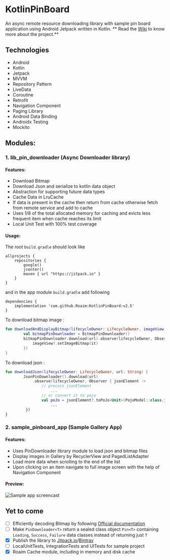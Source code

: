 # KotlinPinBoard
An async remote resource downloading library with sample pin board application using Android Jetpack written in Kotlin. 
** Read the [Wiki](https://github.com/Roaim/KotlinPinBoard/wiki) to know more about the project.**

## Technologies
* Android
* Kotlin
* Jetpack
* MVVM
* Repository Pattern
* LiveData
* Coroutine
* Retrofit
* Navigation Component
* Paging Library
* Android Data Binding
* Androidx Testing
* Mockito

## Modules:
### 1. lib_pin_downloader (Async Downloader library)
#### Features:
* Download Bitmap
* Download Json and serialize to kotlin data object
* Abstraction for supporting future data types
* Cache Data in LruCache
* If data is present in the cache then return from cache otherwise fetch from remote service and add to cache
* Uses 1/8 of the total allocated memory for caching and evicts less frequent item when cache reaches its limit
* Local Unit Test with 100% test coverage
#### Usage:
The root ```build.gradle``` should look like

```
allprojects {
    repositories {
        google()
        jcenter()
        maven { url "https://jitpack.io" }
    }
}
```
and in the app module ```build.gradle``` add following

```
dependencies {
    implementation 'com.github.Roaim:KotlinPinBoard:v2.5'
}
```
To download bitmap image :
``` Kotlin
fun downloadAndDisplayBitmap(lifecycleOwner: LifecycleOwner, imageView: ImageView?, url : String) {
        val bitmapPinDownloader = BitmapPinDownloader()
        bitmapPinDownloader.download(url).observe(lifecycleOwner, Observer {
            imageView?.setImageBitmap(it)
        })
}
```
To download json :
``` Kotlin
fun downloadJson(lifecycleOwner: LifecycleOwner, url: String) {
        JsonPinDownloader().download(url)
            .observe(lifecycleOwner, Observer { jsonElement ->
                // process jsonElement
                    ...
                // or convert it to pojo
                val poJo = jsonElement?.toPoJo<Unit>(PojoModel::class.java)
                    ...
         })
}
```

### 2. sample_pinboard_app (Sample Gallery App)
#### Features:
* Uses PinDownloader library module to load json and bitmap files
* Display images in Gallery by RecyclerView and PagedListAdapter
* Load more data when scrolling to the end of the list
* Upon clicking on an item navigate to full image screen with the help of Navigation Component
#### Preview:
![Sample app screencast](20190819_062404.gif)

## Yet to come
* [ ] Efficiently decoding Bitmap by following [Official documentation](https://developer.android.com/topic/performance/graphics/load-bitmap)
* [ ] Make `PinDownloader<T>` return a sealed class object `Pin<T>` containing `Loading`, `Success`, `Failure` data classes instead of returning just `T`
* [x] Publish the library to [Jitpack.io](https://jitpack.io/)/[Bintray](https://bintray.com/)
* [ ] LocalUnitTests, IntegrationTests and UITests for sample project
* [x] Roaim Cache module, including in memory and disk cache
